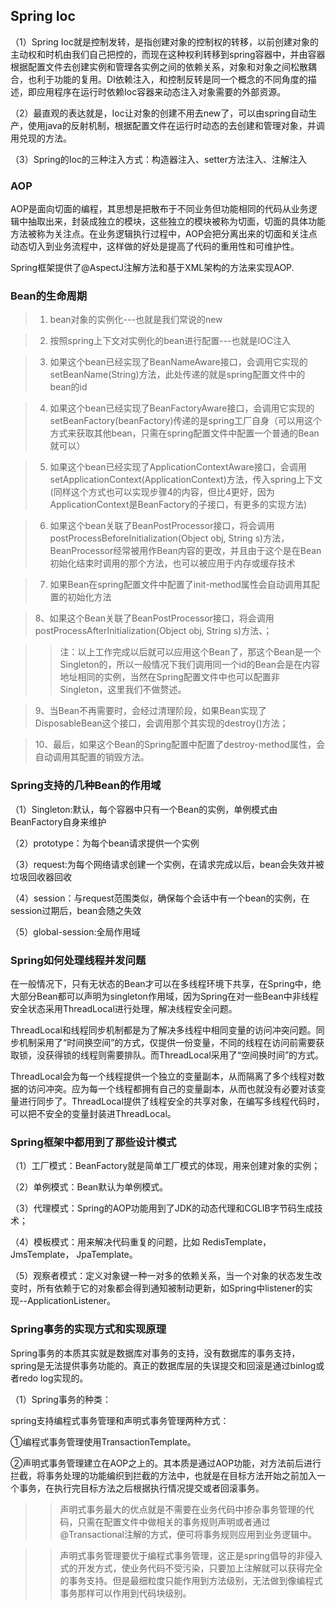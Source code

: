 <h2>Spring Ioc</h2>

（1）Spring Ioc就是控制发转，是指创建对象的控制权的转移，以前创建对象的主动权和时机由我们自己把控的，而现在这种权利转移到spring容器中，并由容器根据配置文件去创建实例和管理各实例之间的依赖关系，对象和对象之间松散耦合，也利于功能的复用。DI依赖注入，和控制反转是同一个概念的不同角度的描述，即应用程序在运行时依赖Ioc容器来动态注入对象需要的外部资源。

（2）最直观的表达就是，Ioc让对象的创建不用去new了，可以由spring自动生产，使用java的反射机制，根据配置文件在运行时动态的去创建和管理对象，并调用兑现的方法。

（3）Spring的Ioc的三种注入方式：构造器注入、setter方法注入、注解注入

<h3>AOP</h3>

AOP是面向切面的编程，其思想是把散布于不同业务但功能相同的代码从业务逻辑中抽取出来，封装成独立的模块，这些独立的模块被称为切面，切面的具体功能方法被称为关注点。在业务逻辑执行过程中，AOP会把分离出来的切面和关注点动态切入到业务流程中，这样做的好处是提高了代码的重用性和可维护性。

Spring框架提供了@AspectJ注解方法和基于XML架构的方法来实现AOP.

<h3>Bean的生命周期</h3>

> 1. bean对象的实例化---也就是我们常说的new

> 2. 按照spring上下文对实例化的bean进行配置---也就是IOC注入

> 3. 如果这个bean已经实现了BeanNameAware接口，会调用它实现的setBeanName(String)方法，此处传递的就是spring配置文件中的bean的id

> 4. 如果这个bean已经实现了BeanFactoryAware接口，会调用它实现的setBeanFactory(beanFactory)传递的是spring工厂自身（可以用这个方式来获取其他bean，只需在spring配置文件中配置一个普通的Bean就可以）

> 5. 如果这个bean已经实现了ApplicationContextAware接口，会调用setApplicationContext(ApplicationContext)方法，传入spring上下文(同样这个方式也可以实现步骤4的内容，但比4更好，因为ApplicationContext是BeanFactory的子接口，有更多的实现方法)

> 6. 如果这个bean关联了BeanPostProcessor接口，将会调用postProcessBeforeInitialization(Object obj, String s)方法，BeanProcessor经常被用作Bean内容的更改，并且由于这个是在Bean初始化结束时调用的那个方法，也可以被应用于内存或缓存技术

> 7. 如果Bean在spring配置文件中配置了init-method属性会自动调用其配置的初始化方法

> 8、如果这个Bean关联了BeanPostProcessor接口，将会调用postProcessAfterInitialization(Object obj, String s)方法、；

>> 注：以上工作完成以后就可以应用这个Bean了，那这个Bean是一个Singleton的，所以一般情况下我们调用同一个id的Bean会是在内容地址相同的实例，当然在Spring配置文件中也可以配置非Singleton，这里我们不做赘述。

> 9、当Bean不再需要时，会经过清理阶段，如果Bean实现了DisposableBean这个接口，会调用那个其实现的destroy()方法；

> 10、最后，如果这个Bean的Spring配置中配置了destroy-method属性，会自动调用其配置的销毁方法。

<h3>Spring支持的几种Bean的作用域</h3>

（1）Singleton:默认，每个容器中只有一个Bean的实例，单例模式由BeanFactory自身来维护

（2）prototype：为每个bean请求提供一个实例

（3）request:为每个网络请求创建一个实例，在请求完成以后，bean会失效并被垃圾回收器回收

（4）session：与request范围类似，确保每个会话中有一个bean的实例，在session过期后，bean会随之失效

（5）global-session:全局作用域


<h3>Spring如何处理线程并发问题</h3>

在一般情况下，只有无状态的Bean才可以在多线程环境下共享，在Spring中，绝大部分Bean都可以声明为singleton作用域，因为Spring在对一些Bean中非线程安全状态采用ThreadLocal进行处理，解决线程安全问题。

ThreadLocal和线程同步机制都是为了解决多线程中相同变量的访问冲突问题。同步机制采用了“时间换空间”的方式，仅提供一份变量，不同的线程在访问前需要获取锁，没获得锁的线程则需要排队。而ThreadLocal采用了“空间换时间”的方式。

ThreadLocal会为每一个线程提供一个独立的变量副本，从而隔离了多个线程对数据的访问冲突。应为每一个线程都拥有自己的变量副本，从而也就没有必要对该变量进行同步了。ThreadLocal提供了线程安全的共享对象，在编写多线程代码时，可以把不安全的变量封装进ThreadLocal。

<h3>Spring框架中都用到了那些设计模式</h3>

（1）工厂模式：BeanFactory就是简单工厂模式的体现，用来创建对象的实例；

（2）单例模式：Bean默认为单例模式。

（3）代理模式：Spring的AOP功能用到了JDK的动态代理和CGLIB字节码生成技术；

（4）模板模式：用来解决代码重复的问题，比如 RedisTemplate，JmsTemplate， JpaTemplate。

（5）观察者模式：定义对象键一种一对多的依赖关系，当一个对象的状态发生改变时，所有依赖于它的对象都会得到通知被制动更新，如Spring中listener的实现--ApplicationListener。

<h3>Spring事务的实现方式和实现原理</h3>

Spring事务的本质其实就是数据库对事务的支持，没有数据库的事务支持，spring是无法提供事务功能的。真正的数据库层的失误提交和回滚是通过binlog或者redo log实现的。

（1）Spring事务的种类：

spring支持编程式事务管理和声明式事务管理两种方式：

①编程式事务管理使用TransactionTemplate。

②声明式事务管理建立在AOP之上的。其本质是通过AOP功能，对方法前后进行拦截，将事务处理的功能编织到拦截的方法中，也就是在目标方法开始之前加入一个事务，在执行完目标方法之后根据执行情况提交或者回滚事务。

>> 声明式事务最大的优点就是不需要在业务代码中掺杂事务管理的代码，只需在配置文件中做相关的事务规则声明或者通过@Transactional注解的方式，便可将事务规则应用到业务逻辑中。

>> 声明式事务管理要优于编程式事务管理，这正是spring倡导的非侵入式的开发方式，使业务代码不受污染，只要加上注解就可以获得完全的事务支持。但是最细粒度只能作用到方法级别，无法做到像编程式事务那样可以作用到代码块级别。


